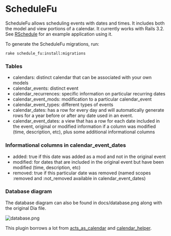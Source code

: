 # ScheduleFu

ScheduleFu allows scheduling events with dates and times. It includes both the 
model and view portions of a calendar. It currently works with Rails 3.2. See 
[RSchedule](http://github.com/angelic/rschedule) for an example application using it.

To generate the ScheduleFu migrations, run:

    rake schedule_fu:install:migrations

### Tables

* calendars: distinct calendar that can be associated with your own models
* calendar_events: distinct event
* calendar_recurrences: specific information on particular recurring dates
* calendar_event_mods: modification to a particular calendar_event
* calendar_event_types: different types of events
* calendar_dates: has a row for every day and will automatically generate rows for a 
year before or after any date used in an event. 
* calendar_event_dates: a view that has a row for each date included in the event, original or modified information if a column was modified (time, description, etc), plus some additional informational columns

### Informational columns in calendar_event_dates

* added: true if this date was added as a mod and not in the original event 
* modified: for dates that are included in the original event but have been modified (time, description, etc)
* removed: true if this particular date was removed (named scopes :removed and :not_removed available in calendar_event_dates)

### Database diagram
The database diagram can also be found in docs/database.png along with the original Dia file.

![database.png](http://angelic.github.com/schedule_fu/database.png)

This plugin borrows a lot from [acts_as_calendar](http://github.com/dball/acts_as_calendar)
and [calendar_helper](http://github.com/topfunky/calendar_helper).

